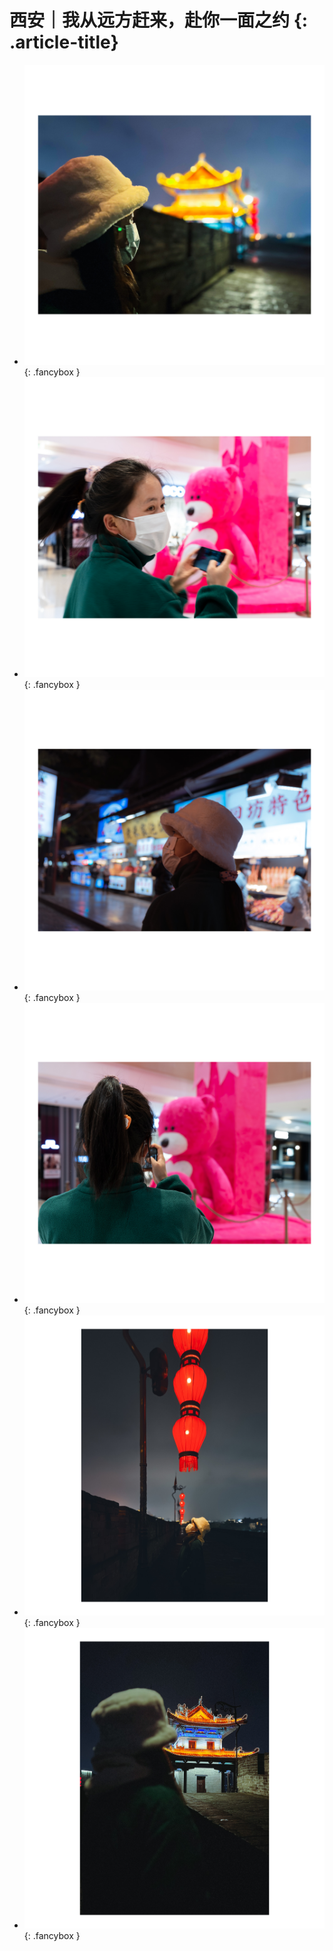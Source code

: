 # 西安｜我从远方赶来，赴你一面之约 {: .article-title}

<div class="grid cards" markdown>

- [![Image](IMG_5329.jpg)](IMG_5329.jpg){: .fancybox }
- [![Image](IMG_5353.jpg)](IMG_5353.jpg){: .fancybox }
- [![Image](IMG_5355.jpg)](IMG_5355.jpg){: .fancybox }
- [![Image](IMG_5351.jpg)](IMG_5351.jpg){: .fancybox }
- [![Image](IMG_5327.jpg)](IMG_5327.jpg){: .fancybox }
- [![Image](IMG_5331.jpg)](IMG_5331.jpg){: .fancybox }

</div>